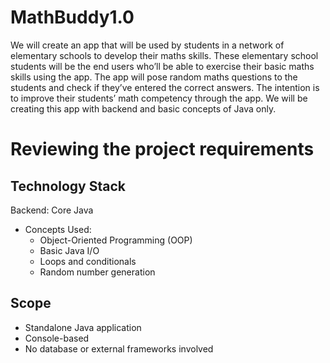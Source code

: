 # MathBuddy1.0

We will create an app that will be used by students in a network of elementary schools to develop their maths skills. These elementary school students will be the end users who’ll be able to exercise their basic maths skills using the app. The app will pose random maths questions to the students and check if they’ve entered the correct answers. The intention is to improve their students’ math competency through the app. We will be creating this app with backend and basic concepts of Java only.

# Reviewing the project requirements 
<!-- ![requirements](images/requirements.png) -->

## Technology Stack
Backend: Core Java
- Concepts Used: 
  - Object-Oriented Programming (OOP)
  - Basic Java I/O
  - Loops and conditionals
  - Random number generation

## Scope
- Standalone Java application
- Console-based
- No database or external frameworks involved









